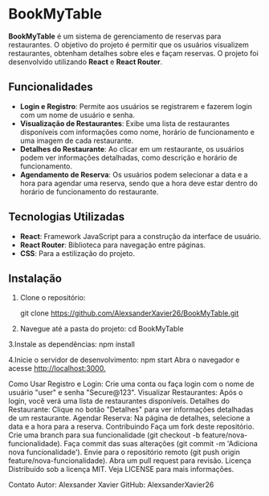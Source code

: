 # BookMyTable

**BookMyTable** é um sistema de gerenciamento de reservas para restaurantes. O objetivo do projeto é permitir que os usuários visualizem restaurantes, obtenham detalhes sobre eles e façam reservas. O projeto foi desenvolvido utilizando **React** e **React Router**.

## Funcionalidades

- **Login e Registro**: Permite aos usuários se registrarem e fazerem login com um nome de usuário e senha.
- **Visualização de Restaurantes**: Exibe uma lista de restaurantes disponíveis com informações como nome, horário de funcionamento e uma imagem de cada restaurante.
- **Detalhes do Restaurante**: Ao clicar em um restaurante, os usuários podem ver informações detalhadas, como descrição e horário de funcionamento.
- **Agendamento de Reserva**: Os usuários podem selecionar a data e a hora para agendar uma reserva, sendo que a hora deve estar dentro do horário de funcionamento do restaurante.

## Tecnologias Utilizadas

- **React**: Framework JavaScript para a construção da interface de usuário.
- **React Router**: Biblioteca para navegação entre páginas.
- **CSS**: Para a estilização do projeto.

## Instalação

1. Clone o repositório:

   
   git clone https://github.com/AlexsanderXavier26/BookMyTable.git
2. Navegue até a pasta do projeto:
cd BookMyTable

3.Instale as dependências:
npm install

4.Inicie o servidor de desenvolvimento:
npm start
Abra o navegador e acesse [http://localhost:3000.](https://p4xy77-3000.csb.app/)

Como Usar
Registro e Login: Crie uma conta ou faça login com o nome de usuário "user" e senha "Secure@123".
Visualizar Restaurantes: Após o login, você verá uma lista de restaurantes disponíveis.
Detalhes do Restaurante: Clique no botão "Detalhes" para ver informações detalhadas de um restaurante.
Agendar Reserva: Na página de detalhes, selecione a data e a hora para a reserva.
Contribuindo
Faça um fork deste repositório.
Crie uma branch para sua funcionalidade (git checkout -b feature/nova-funcionalidade).
Faça commit das suas alterações (git commit -m 'Adiciona nova funcionalidade').
Envie para o repositório remoto (git push origin feature/nova-funcionalidade).
Abra um pull request para revisão.
Licença
Distribuído sob a licença MIT. Veja LICENSE para mais informações.

Contato
Autor: Alexsander Xavier
GitHub: AlexsanderXavier26

